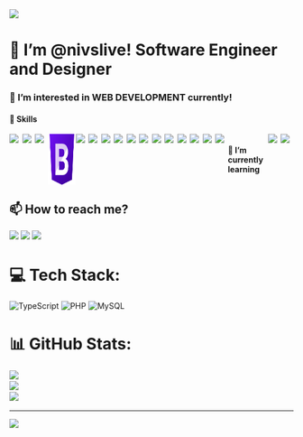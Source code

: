 <div style="display:flex;justify-content:center;align-items:center;"><img src="https://rishavanand.github.io/static/images/greetings.gif" margin="auto" width="700"></div>
<h1> 👋 I’m @nivslive! Software Engineer and Designer </h1>



<h3> 👀 I’m interested in  WEB DEVELOPMENT currently!  </h3> 
 
<h4> 🌱 Skills </h4>
<div style="display:flex">
<img src="https://seeklogo.com/images/H/html5-logo-EF92D240D7-seeklogo.com.png" width="50"> <img src="https://seeklogo.com/images/C/css-3-logo-AF06D75231-seeklogo.com.png" width="50">    <img src="https://cdn.jsdelivr.net/gh/devicons/devicon/icons/nodejs/nodejs-original.svg" width="50"/>
<img src="https://raw.githubusercontent.com/themedotid/bootstrap-icon/HEAD/docs/bootstrap-icon-css.png" width="50"> <img src="https://www.php.net/images/logos/new-php-logo.svg" width="50"> 
<img src="https://cdn.jsdelivr.net/gh/devicons/devicon/icons/python/python-original-wordmark.svg"  width="50"/>
  <img src="https://w7.pngwing.com/pngs/18/497/png-transparent-black-and-blue-atom-icon-screenshot-react-javascript-responsive-web-design-github-angularjs-github-logo-electric-blue-signage.png" width="50"> <img src="https://cdn.iconscout.com/icon/free/png-256/laravel-226015.png" width="50">
<img src="https://cdn.jsdelivr.net/gh/devicons/devicon/icons/nextjs/nextjs-original.svg" width="50"//>
<img src="https://cdn.jsdelivr.net/gh/devicons/devicon/icons/vuejs/vuejs-original.svg" width="50"//>
<img src="https://cdn.jsdelivr.net/gh/devicons/devicon/icons/nuxtjs/nuxtjs-original.svg" width="50"//>
<img src="https://cdn.jsdelivr.net/gh/devicons/devicon/icons/django/django-plain-wordmark.svg" width="50"//>
<img src="https://cdn.jsdelivr.net/gh/devicons/devicon/icons/docker/docker-original-wordmark.svg" width="50"/>
<img src="https://cdn.jsdelivr.net/gh/devicons/devicon/icons/linux/linux-original.svg" width="50"/>
<img src="https://cdn.jsdelivr.net/gh/devicons/devicon/icons/ubuntu/ubuntu-plain.svg"  width="50"/>
<img src="https://cdn.jsdelivr.net/gh/devicons/devicon/icons/mysql/mysql-original-wordmark.svg" width="50"/>

<h4> 🌱 I’m currently learning </h4>
<img src="https://cdn.jsdelivr.net/gh/devicons/devicon/icons/typescript/typescript-original.svg" width="50"/>
<img src="https://cdn.jsdelivr.net/gh/devicons/devicon/icons/nestjs/nestjs-plain.svg" width="50"//>

</div>



<h2> 📫 How to reach me? </h2>

<a href="https://instagram.com/nivslive"><img src="https://seeklogo.com/images/I/instagram-new-2016-logo-D9D42A0AD4-seeklogo.com.png" width="50"></a>
<a href="https://www.linkedin.com/in/nivanjr
"> <img src="https://seeklogo.com/images/L/linkedin-new-2020-logo-E14A5D55ED-seeklogo.com.png" width="50"></a>
<a href="https://api.whatsapp.com/send?phone=555511974885114&text=Numero%20do%20Nivan%20Junior!%20(Ou%20Nivs%20para%20os%20mais%20pr%C3%B3ximos)."><img src="https://seeklogo.com/images/W/whatsapp-icon-logo-BDC0A8063B-seeklogo.com.png" width="50px"></img></a>



# 💻 Tech Stack:
![TypeScript](https://img.shields.io/badge/typescript-%23007ACC.svg?style=for-the-badge&logo=typescript&logoColor=white) ![PHP](https://img.shields.io/badge/php-%23777BB4.svg?style=for-the-badge&logo=php&logoColor=white) ![MySQL](https://img.shields.io/badge/mysql-%2300f.svg?style=for-the-badge&logo=mysql&logoColor=white)
# 📊 GitHub Stats:
![](https://github-readme-stats.vercel.app/api?username=nivslive&theme=merko&hide_border=false&include_all_commits=false&count_private=false)<br/>
![](https://github-readme-streak-stats.herokuapp.com/?user=nivslive&theme=merko&hide_border=false)<br/>
![](https://github-readme-stats.vercel.app/api/top-langs/?username=nivslive&theme=merko&hide_border=false&include_all_commits=false&count_private=false&layout=compact)

---
[![](https://visitcount.itsvg.in/api?id=nivslive&icon=0&color=0)](https://visitcount.itsvg.in)

<!-- Proudly created with GPRM ( https://gprm.itsvg.in ) -->

<!---
nivslive/nivslive is a ✨ special ✨ repository because its `README.md` (this file) appears on your GitHub profile.
You can click the Preview link to take a look at your changes.
--->
